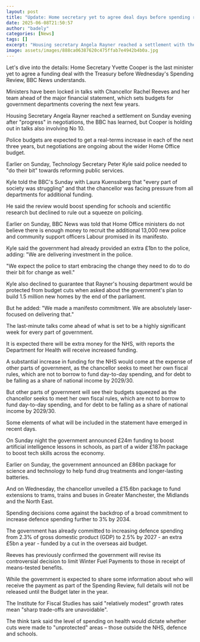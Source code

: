 ```yaml
---
layout: post
title: "Update: Home secretary yet to agree deal days before spending review"
date: 2025-06-08T21:50:57
author: "badely"
categories: [News]
tags: []
excerpt: "Housing secretary Angela Rayner reached a settlement with the Treasury on Sunday evening, the BBC understands."
image: assets/images/888ca06387620c475ffab7e4942b4b0a.jpg
---
```


Let's dive into the details: Home Secretary Yvette Cooper is the last minister yet to agree a funding deal with the Treasury before Wednesday's Spending Review, BBC News understands.

Ministers have been locked in talks with Chancellor Rachel Reeves and her team ahead of the major financial statement, which sets budgets for government departments covering the next few years.

Housing Secretary Angela Rayner reached a settlement on Sunday evening after "progress" in negotiations, the BBC has learned, but Cooper is holding out in talks also involving No 10.

Police budgets are expected to get a real-terms increase in each of the next three years, but negotiations are ongoing about the wider Home Office budget.

Earlier on Sunday, Technology Secretary Peter Kyle said police needed to "do their bit" towards reforming public services.

Kyle told the BBC's Sunday with Laura Kuenssberg that "every part of society was struggling" and that the chancellor was facing pressure from all departments for additional funding. 

He said the review would boost spending for schools and scientific research but declined to rule out a squeeze on policing.

Earlier on Sunday, BBC News was told that Home Office ministers do not believe there is enough money to recruit the additional 13,000 new police and community support officers Labour promised in its manifesto. 

Kyle said the government had already provided an extra £1bn to the police, adding: "We are delivering investment in the police.

"We expect the police to start embracing the change they need to do to do their bit for change as well."

Kyle also declined to guarantee that Rayner's housing department would be protected from budget cuts when asked about the government's plan to build 1.5 million new homes by the end of the parliament. 

But he added: "We made a manifesto commitment. We are absolutely laser-focused on delivering that."

The last-minute talks come ahead of what is set to be a highly significant week for every part of government.

It is expected there will be extra money for the NHS, with reports the Department for Health will receive increased funding.

A substantial increase in funding for the NHS would come at the expense of other parts of government, as the chancellor seeks to meet her own fiscal rules, which are not to borrow to fund day-to-day spending, and for debt to be falling as a share of national income by 2029/30.

But other parts of government will see their budgets squeezed as the chancellor seeks to meet her own fiscal rules, which are not to borrow to fund day-to-day spending, and for debt to be falling as a share of national income by 2029/30.

Some elements of what will be included in the statement have emerged in recent days.

On Sunday night the government announced £24m funding to boost artificial intelligence lessons in schools, as part of a wider £187m package to boost tech skills across the economy.

Earlier on Sunday, the government announced an £86bn package for science and technology to help fund drug treatments and longer-lasting batteries.

And on Wednesday, the chancellor unveiled a £15.6bn package to fund extensions to trams, trains and buses in Greater Manchester, the Midlands and the North East.

Spending decisions come against the backdrop of a broad commitment to increase defence spending further to 3% by 2034.

The government has already committed to increasing defence spending from 2.3% of gross domestic product (GDP) to 2.5% by 2027 - an extra £5bn a year - funded by a cut in the overseas aid budget. 

Reeves has previously confirmed the government will revise its controversial decision to limit Winter Fuel Payments to those in receipt of means-tested benefits.

While the government is expected to share some information about who will receive the payment as part of the Spending Review, full details will not be released until the Budget later in the year.

The Institute for Fiscal Studies has said "relatively modest" growth rates mean "sharp trade-offs are unavoidable".

The think tank said the level of spending on health would dictate whether cuts were made to "unprotected" areas – those outside the NHS, defence and schools.

